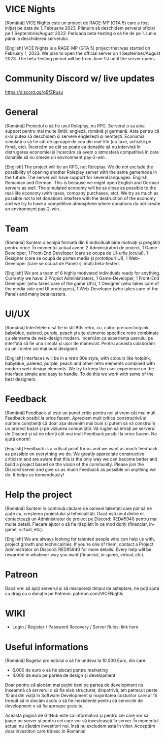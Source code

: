 # VICE Nights
[Română]
VICE Nights este un proiect de RAGE-MP (GTA 5) care a fost inițiat pe data de 1. Februarie 2023.
Plănuim să deschidem serverul oficial pe 1 Septembrie/August 2023.
Perioada beta-testing o să fie de pe 1. Iunie până la deschiderea serverului.

[English]
VICE Nights is a RAGE-MP (GTA 5) project that was started on February 1, 2023.
We plan to open the official server on 1 September/August 2023.
The beta-testing period will be from June 1st until the server opens.

# Community Discord w/ live updates
https://discord.gg/qBfZRusu

# General

[Română]
Proiectul o să fie unul Roleplay, nu RPG. Serverul o sa aiba support
pentru mai multe limbi: engleză, română și germană. Asta pentru că s-ar putea să deschidem și servere englezești și nemțești. 
Economia simulată o să fie cât de aproape de cea din real-life (cu taxe, achiziții pe firmă, etc). 
Încercăm pe cât se poate ca donațiile să nu intervină în distrugerea economiei și încercăm să avem o atmosferă competitivă în care donațiile să nu creeze un environment
pay-2-win.

[English]
The project will be an RPG, not Roleplay. We do not exclude the possibility of opening another Roleplay server with the same gamemode in the future. The server will have support
for several languages: English, Romanian and German. This is because we might open English and German servers as well. 
The simulated economy will be as close as possible to the real-life economy (with taxes, company purchases, etc). 
We try as much as possible not to let donations interfere with the destruction of the economy and we try to have a competitive atmosphere where donations do not create an environment
pay-2-win.

# Team

[Română] Suntem o echipă formată din 6 individuali bine motivați și pregătiți pentru orice. 
În momentul actual avem: 2 Administratori de proiect, 1 Game-Developer, 1 Front-End Developer (care se ocupa de UI-urile jocului), 1 Designer (care se ocupă de partea media și prototipuri UI),
1 Web-Developer (care se ocupă de Panel) și mulți beta-testeri.

[English]
We are a team of 6 highly motivated individuals ready for anything. 
Currently we have: 2 Project Administrators, 1 Game-Developer, 1 Front-End Developer (who takes care of the game UI's), 1 Designer (who takes care of the media side and UI prototypes),
1 Web-Developer (who takes care of the Panel) and many beta-testers. 

# UI/UX

[Română] Interfețele o să fie în stil 80s retro, cu, culori precum hotpink, babyblue, palered, purple, peach și alte elemente specifice retro combinate cu elemente de web-design modern. Încercăm ca experiența userului pe interfață să fie una simplă și ușor de manevrat. Pentru aceasta colaborăm cu unii dintre cei mai buni designeri.

[English]
Interfaces will be in a retro 80s style, with colours like hotpink, babyblue, palered, purple, peach and other retro elements combined with modern web-design elements. We try to keep the user experience on the interface simple and easy to handle. To do this we work with some of the best designers.

# Feedback

[Română] Feedback-ul este un punct critic pentru noi și vrem cât mai mult Feedback posibil la orice facem. Apreciem mult critica constructivă și suntem conștienți că doar așa devenim mai buni și putem să vă construim un proiect bazat și pe viziunea comunității. Vă rugăm să intrați pe serverul de Discord și să ne oferiți cât mai mult Feedback posibil la orice facem. Ne ajută enorm!

[English] Feedback is a critical point for us and we want as much feedback as possible on everything we do. We greatly appreciate constructive criticism and are aware that this is the only way we can become better and build a project based on the vision of the community. Please join the Discord server and give us as much Feedback as possible on anything we do. It helps us tremendously!

# Help the project

[Română] Suntem în continuă căutare de oameni talentați care pot să ne ajute cu, creșterea proiectului și tehnicalități. Dacă ești unul dintre ei, contactează un Administrator de proiect pe Discord: RED#5940 pentru mai multe detalii. Fiecare ajutor o să fie răsplătit în ce mod doriți (financiar, in-game, virtual, etc). 

[English]
We are always looking for talented people who can help us with, project growth and technicalities. If you're one of them, contact a Project Administrator on Discord: RED#5940 for more details. Every help will be rewarded in whatever way you want (financial, in-game, virtual, etc). 

# Patreon

Dacă vrei să ajuți serverul și să miscșorezi timpul de așteptare, ne poți ajuta cu drag cu o donație pe Patreon: patreon.com/VICENights

# WIKI

- Login / Register / Password Recovery / Server Rules: link here


# Useful informations

[Română] Bugetul proiectului o să fie undeva la 10.000 Euro, din care:

- 6.000 de euro o să fie alocați pentru marketing
- 4.000 de euro pe partea de design și development

Doar pentru că alocăm mai puțini bani pe partea de development nu înseamnă că serverul o să fie slab structurat, dinpotrivă, am petrecut peste 10 ani din viață în Software Development și majoritatea costurilor care ar fii trebuit să le alocăm acolo o să fie inexistente pentru că serviicile de development o să fie aproape gratuite. 

Această pagină de GitHub este ca informativă și pentru cei care vor să joace pe server și pentru cei care vor să investească în server. În momentul actual nu căutăm investitori noi, însă nu excludem asta în viitor. Acceptăm doar investitori care trăiesc în România!
